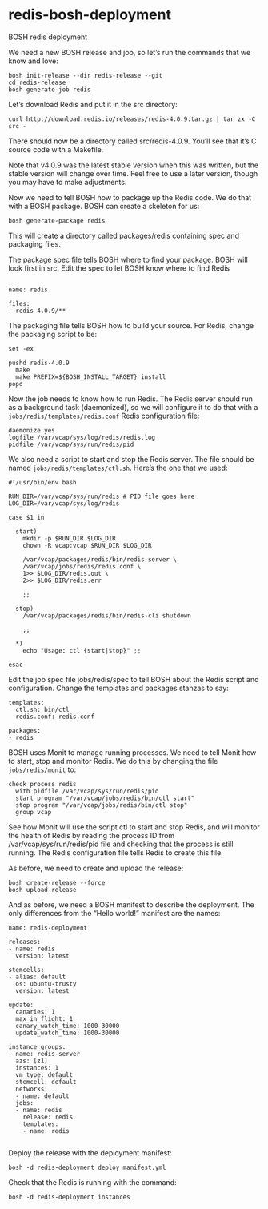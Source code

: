 # redis-bosh-deployment
BOSH redis deployment

We need a new BOSH release and job, so let’s run the commands that we know and love:

```
bosh init-release --dir redis-release --git
cd redis-release
bosh generate-job redis
```
Let’s download Redis and put it in the src directory:

`curl http://download.redis.io/releases/redis-4.0.9.tar.gz | tar zx -C src -`

There should now be a directory called src/redis-4.0.9. You’ll see that it’s C source code with a Makefile.

Note that v4.0.9 was the latest stable version when this was written, but the stable version will change over time. Feel free to use a later version, though you may have to make adjustments.

Now we need to tell BOSH how to package up the Redis code. We do that with a BOSH package. BOSH can create a skeleton for us:

`bosh generate-package redis`

This will create a directory called packages/redis containing spec and packaging files.

The package spec file tells BOSH where to find your package. BOSH will look first in src. Edit the spec to let BOSH know where to find Redis
```
---
name: redis

files:
- redis-4.0.9/**
```
The packaging file tells BOSH how to build your source. For Redis, change the packaging script to be:

```
set -ex

pushd redis-4.0.9
  make
  make PREFIX=${BOSH_INSTALL_TARGET} install
popd
```
Now the job needs to know how to run Redis. The Redis server should run as a background task (daemonized), so we will configure it to do that with a `jobs/redis/templates/redis.conf` Redis configuration file:
```
daemonize yes
logfile /var/vcap/sys/log/redis/redis.log
pidfile /var/vcap/sys/run/redis/pid
```
We also need a script to start and stop the Redis server. The file should be named `jobs/redis/templates/ctl.sh`. Here’s the one that we used:
```
#!/usr/bin/env bash

RUN_DIR=/var/vcap/sys/run/redis # PID file goes here
LOG_DIR=/var/vcap/sys/log/redis

case $1 in

  start)
    mkdir -p $RUN_DIR $LOG_DIR
    chown -R vcap:vcap $RUN_DIR $LOG_DIR

    /var/vcap/packages/redis/bin/redis-server \
    /var/vcap/jobs/redis/redis.conf \
    1>> $LOG_DIR/redis.out \
    2>> $LOG_DIR/redis.err

    ;;

  stop)
    /var/vcap/packages/redis/bin/redis-cli shutdown

    ;;

  *)
    echo "Usage: ctl {start|stop}" ;;

esac
```
Edit the job spec file jobs/redis/spec to tell BOSH about the Redis script and configuration. Change the templates and packages stanzas to say:
```
templates:
  ctl.sh: bin/ctl
  redis.conf: redis.conf

packages:
- redis
```
BOSH uses Monit to manage running processes. We need to tell Monit how to start, stop and monitor Redis. We do this by changing the file `jobs/redis/monit` to:
```
check process redis
  with pidfile /var/vcap/sys/run/redis/pid
  start program "/var/vcap/jobs/redis/bin/ctl start"
  stop program "/var/vcap/jobs/redis/bin/ctl stop"
  group vcap
```
See how Monit will use the script ctl to start and stop Redis, and will monitor the health of Redis by reading the process ID from /var/vcap/sys/run/redis/pid file and checking that the process is still running. The Redis configuration file tells Redis to create this file.

As before, we need to create and upload the release:
```
bosh create-release --force
bosh upload-release
```
And as before, we need a BOSH manifest to describe the deployment. The only differences from the “Hello world!” manifest are the names:
```
name: redis-deployment

releases:
- name: redis
  version: latest

stemcells:
- alias: default
  os: ubuntu-trusty
  version: latest

update:
  canaries: 1
  max_in_flight: 1
  canary_watch_time: 1000-30000
  update_watch_time: 1000-30000

instance_groups:
- name: redis-server
  azs: [z1]
  instances: 1
  vm_type: default
  stemcell: default
  networks:
  - name: default
  jobs:
  - name: redis
    release: redis
    templates:
    - name: redis
      
```
Deploy the release with the deployment manifest:

`bosh -d redis-deployment deploy manifest.yml`

Check that the Redis is running with the command:

`bosh -d redis-deployment instances`

